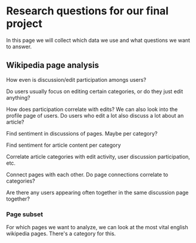 # Research questions for our final project

In this page we will collect which data we use and what questions we want to answer.

## Wikipedia page analysis

How even is discussion/edit participation amongs users?

Do users usually focus on editing certain categories, or do they just edit anything?

How does participation correlate with edits? We can also look into the profile page of users. Do users who edit a lot also discuss a lot about an article?

Find sentiment in discussions of pages. Maybe per category?

Find sentiment for article content per category

Correlate article categories with edit activity, user discussion participation, etc.

Connect pages with each other. Do page connections correlate to categories?

Are there any users appearing often together in the same discussion page together?

### Page subset
For which pages we want to analyze, we can look at the most vital english wikipedia pages. There's a category for this.